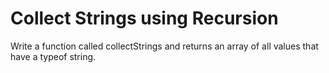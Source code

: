 # Collect Strings using Recursion 

Write a function called collectStrings and returns an array of all values that have a typeof string. 
